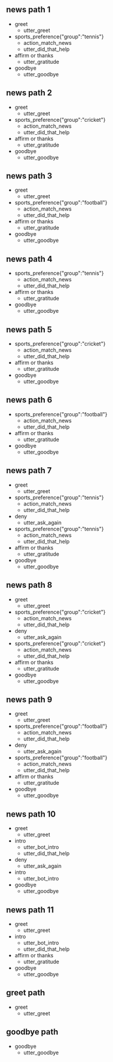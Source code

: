 ## news path 1
* greet
  - utter_greet
* sports_preference{"group":"tennis"}
  - action_match_news
  - utter_did_that_help
* affirm or thanks
  - utter_gratitude
* goodbye
  - utter_goodbye

## news path 2
* greet
  - utter_greet
* sports_preference{"group":"cricket"}
  - action_match_news
  - utter_did_that_help
* affirm or thanks
  - utter_gratitude
* goodbye
  - utter_goodbye

## news path 3
* greet
  - utter_greet
* sports_preference{"group":"football"}
  - action_match_news
  - utter_did_that_help
* affirm or thanks
  - utter_gratitude
* goodbye
  - utter_goodbye

## news path 4
* sports_preference{"group":"tennis"}
  - action_match_news
  - utter_did_that_help
* affirm or thanks
  - utter_gratitude
* goodbye
  - utter_goodbye

## news path 5
* sports_preference{"group":"cricket"}
  - action_match_news
  - utter_did_that_help
* affirm or thanks
  - utter_gratitude
* goodbye
  - utter_goodbye

## news path 6
* sports_preference{"group":"football"}
  - action_match_news
  - utter_did_that_help
* affirm or thanks
  - utter_gratitude
* goodbye
  - utter_goodbye

## news path 7
* greet
  - utter_greet
* sports_preference{"group":"tennis"}
  - action_match_news
  - utter_did_that_help
* deny
  - utter_ask_again
* sports_preference{"group":"tennis"}
  - action_match_news
  - utter_did_that_help
* affirm or thanks
  - utter_gratitude
* goodbye
  - utter_goodbye

## news path 8
* greet
  - utter_greet
* sports_preference{"group":"cricket"}
  - action_match_news
  - utter_did_that_help
* deny
  - utter_ask_again
* sports_preference{"group":"cricket"}
  - action_match_news
  - utter_did_that_help
* affirm or thanks
  - utter_gratitude
* goodbye
  - utter_goodbye

## news path 9 
* greet
  - utter_greet
* sports_preference{"group":"football"}
  - action_match_news
  - utter_did_that_help
* deny
  - utter_ask_again
* sports_preference{"group":"football"}
  - action_match_news
  - utter_did_that_help
* affirm or thanks
  - utter_gratitude
* goodbye
  - utter_goodbye

## news path 10 
* greet
  - utter_greet
* intro
  - utter_bot_intro
  - utter_did_that_help
* deny
  - utter_ask_again
* intro
  - utter_bot_intro
* goodbye
  - utter_goodbye

## news path 11
* greet
  - utter_greet
* intro
  - utter_bot_intro
  - utter_did_that_help
* affirm or thanks
  - utter_gratitude
* goodbye
  - utter_goodbye

## greet path
* greet
  - utter_greet

## goodbye path
* goodbye
  - utter_goodbye